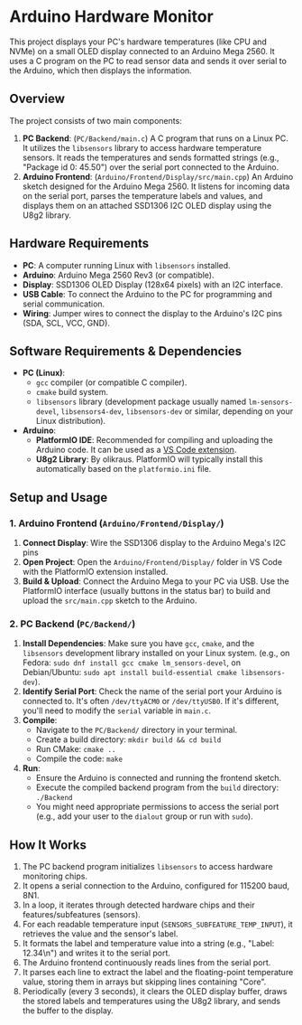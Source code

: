 # Arduino Hardware Monitor

This project displays your PC's hardware temperatures (like CPU and NVMe) on a small OLED display connected to an Arduino Mega 2560. It uses a C program on the PC to read sensor data and sends it over serial to the Arduino, which then displays the information.

## Overview

The project consists of two main components:

1.  **PC Backend**: (`PC/Backend/main.c`) A C program that runs on a Linux PC. It utilizes the `libsensors` library to access hardware temperature sensors. It reads the temperatures and sends formatted strings (e.g., "Package id 0: 45.50") over the serial port connected to the Arduino.
2.  **Arduino Frontend**: (`Arduino/Frontend/Display/src/main.cpp`) An Arduino sketch designed for the Arduino Mega 2560. It listens for incoming data on the serial port, parses the temperature labels and values, and displays them on an attached SSD1306 I2C OLED display using the U8g2 library.

## Hardware Requirements

* **PC**: A computer running Linux with `libsensors` installed.
* **Arduino**: Arduino Mega 2560 Rev3 (or compatible).
* **Display**: SSD1306 OLED Display (128x64 pixels) with an I2C interface.
* **USB Cable**: To connect the Arduino to the PC for programming and serial communication.
* **Wiring**: Jumper wires to connect the display to the Arduino's I2C pins (SDA, SCL, VCC, GND).

## Software Requirements & Dependencies

* **PC (Linux)**:
    * `gcc` compiler (or compatible C compiler).
    * `cmake` build system.
    * `libsensors` library (development package usually named `lm-sensors-devel`, `libsensors4-dev`, `libsensors-dev` or similar, depending on your Linux distribution).
* **Arduino**:
    * **PlatformIO IDE**: Recommended for compiling and uploading the Arduino code. It can be used as a [VS Code extension](https://platformio.org/platformio-ide).
    * **U8g2 Library**: By olikraus. PlatformIO will typically install this automatically based on the `platformio.ini` file.

## Setup and Usage

### 1. Arduino Frontend (`Arduino/Frontend/Display/`)

1.  **Connect Display**: Wire the SSD1306 display to the Arduino Mega's I2C pins
2.  **Open Project**: Open the `Arduino/Frontend/Display/` folder in VS Code with the PlatformIO extension installed.
3.  **Build & Upload**: Connect the Arduino Mega to your PC via USB. Use the PlatformIO interface (usually buttons in the status bar) to build and upload the `src/main.cpp` sketch to the Arduino.

### 2. PC Backend (`PC/Backend/`)

1.  **Install Dependencies**: Make sure you have `gcc`, `cmake`, and the `libsensors` development library installed on your Linux system. (e.g., on Fedora: `sudo dnf install gcc cmake lm_sensors-devel`, on Debian/Ubuntu: `sudo apt install build-essential cmake libsensors-dev`).
2.  **Identify Serial Port**: Check the name of the serial port your Arduino is connected to. It's often `/dev/ttyACM0` or `/dev/ttyUSB0`. If it's different, you'll need to modify the `serial` variable in `main.c`.
3.  **Compile**:
    * Navigate to the `PC/Backend/` directory in your terminal.
    * Create a build directory: `mkdir build && cd build`
    * Run CMake: `cmake ..`
    * Compile the code: `make`
4.  **Run**:
    * Ensure the Arduino is connected and running the frontend sketch.
    * Execute the compiled backend program from the `build` directory: `./Backend`
    * You might need appropriate permissions to access the serial port (e.g., add your user to the `dialout` group or run with `sudo`).

## How It Works

1.  The PC backend program initializes `libsensors` to access hardware monitoring chips.
2.  It opens a serial connection to the Arduino, configured for 115200 baud, 8N1.
3.  In a loop, it iterates through detected hardware chips and their features/subfeatures (sensors).
4.  For each readable temperature input (`SENSORS_SUBFEATURE_TEMP_INPUT`), it retrieves the value and the sensor's label.
5.  It formats the label and temperature value into a string (e.g., "Label: 12.34\n") and writes it to the serial port.
6.  The Arduino frontend continuously reads lines from the serial port.
7.  It parses each line to extract the label and the floating-point temperature value, storing them in arrays but skipping lines containing "Core".
8.  Periodically (every 3 seconds), it clears the OLED display buffer, draws the stored labels and temperatures using the U8g2 library, and sends the buffer to the display.
